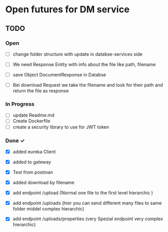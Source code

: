 # Open futures for DM service
## TODO
### Open
- [ ] change folder structure with update in databse-services side
- [ ] We need Response Entity with info about the file like path, filename
- [ ] save Object DocumentResponse in Databse
- [ ] Bei download Request we take the filename and look for their path and return the file as response



### In Progress
- [ ] update Readme.md
- [ ] Create Dockerfile
- [ ] create a security library to use for JWT token

### Done ✓
- [x] added eureka Client
- [x] added to gateway
- [x] Test from postman
- [x] added download by filename 
- [x] add endpoint /upload (Normal one file to the first level hierarchic ) 
- [x] add endpoint /uploads (hier you can send different many files to same folder middel complex hierarchic)
- [x] add endpoint /uploads/properties (very Spezial endpoint very complex hierarchic) 

